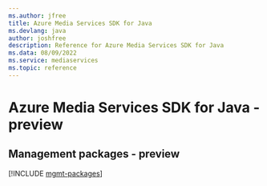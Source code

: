 ```yaml
---
ms.author: jfree
title: Azure Media Services SDK for Java
ms.devlang: java
author: joshfree
description: Reference for Azure Media Services SDK for Java
ms.data: 08/09/2022
ms.service: mediaservices
ms.topic: reference
---
```

# Azure Media Services SDK for Java - preview

## Management packages - preview
[!INCLUDE [mgmt-packages](media-services-mgmt-index.md)]
